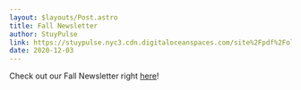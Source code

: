 ```yaml
---
layout: $layouts/Post.astro
title: Fall Newsletter
author: StuyPulse
link: https://stuypulse.nyc3.cdn.digitaloceanspaces.com/site%2Fpdf%2Fold_pdfs%2F2020_fall.pdf
date: 2020-12-03
---
```


Check out our Fall Newsletter right [here](https://stuypulse.nyc3.cdn.digitaloceanspaces.com/site%2Fpdf%2Fold_pdfs%2F2020_fall.pdf)!
